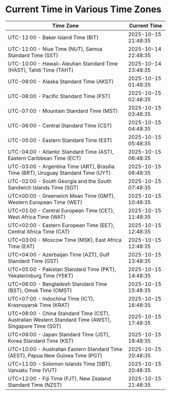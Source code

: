 # Current Time in Various Time Zones

| Time Zone | Current Time |
|-----------|--------------|
| UTC-12:00 - Baker Island Time (BIT) | 2025-10-15 21:48:35 |
| UTC-11:00 - Niue Time (NUT), Samoa Standard Time (SST) | 2025-10-14 22:48:35 |
| UTC-10:00 - Hawaii-Aleutian Standard Time (HAST), Tahiti Time (TAHT) | 2025-10-14 23:48:35 |
| UTC-09:00 - Alaska Standard Time (AKST) | 2025-10-15 01:48:35 |
| UTC-08:00 - Pacific Standard Time (PST) | 2025-10-15 02:48:35 |
| UTC-07:00 - Mountain Standard Time (MST) | 2025-10-15 03:48:35 |
| UTC-06:00 - Central Standard Time (CST) | 2025-10-15 04:48:35 |
| UTC-05:00 - Eastern Standard Time (EST) | 2025-10-15 05:48:35 |
| UTC-04:00 - Atlantic Standard Time (AST), Eastern Caribbean Time (ECT) | 2025-10-15 06:48:35 |
| UTC-03:00 - Argentina Time (ART), Brasília Time (BRT), Uruguay Standard Time (UYT) | 2025-10-15 06:48:35 |
| UTC-02:00 - South Georgia and the South Sandwich Islands Time (SGT) | 2025-10-15 07:48:35 |
| UTC±00:00 - Greenwich Mean Time (GMT), Western European Time (WET) | 2025-10-15 10:48:35 |
| UTC+01:00 - Central European Time (CET), West Africa Time (WAT) | 2025-10-15 11:48:35 |
| UTC+02:00 - Eastern European Time (EET), Central Africa Time (CAT) | 2025-10-15 12:48:35 |
| UTC+03:00 - Moscow Time (MSK), East Africa Time (EAT) | 2025-10-15 12:48:35 |
| UTC+04:00 - Azerbaijan Time (AZT), Gulf Standard Time (GST) | 2025-10-15 13:48:35 |
| UTC+05:00 - Pakistan Standard Time (PKT), Yekaterinburg Time (YEKT) | 2025-10-15 14:48:35 |
| UTC+06:00 - Bangladesh Standard Time (BST), Omsk Time (OMST) | 2025-10-15 15:48:35 |
| UTC+07:00 - Indochina Time (ICT), Krasnoyarsk Time (KRAT) | 2025-10-15 16:48:35 |
| UTC+08:00 - China Standard Time (CST), Australian Western Standard Time (AWST), Singapore Time (SGT) | 2025-10-15 17:48:35 |
| UTC+09:00 - Japan Standard Time (JST), Korea Standard Time (KST) | 2025-10-15 18:48:35 |
| UTC+10:00 - Australian Eastern Standard Time (AEST), Papua New Guinea Time (PGT) | 2025-10-15 20:48:35 |
| UTC+11:00 - Solomon Islands Time (SBT), Vanuatu Time (VUT) | 2025-10-15 20:48:35 |
| UTC+12:00 - Fiji Time (FJT), New Zealand Standard Time (NZST) | 2025-10-15 21:48:35 |

